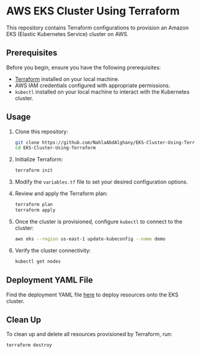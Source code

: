 # AWS EKS Cluster Using Terraform

This repository contains Terraform configurations to provision an Amazon EKS (Elastic Kubernetes Service) cluster on AWS.

## Prerequisites

Before you begin, ensure you have the following prerequisites:

- [Terraform](https://www.terraform.io/downloads.html) installed on your local machine.
- AWS IAM credentials configured with appropriate permissions.
- `kubectl` installed on your local machine to interact with the Kubernetes cluster.

## Usage

1. Clone this repository:

    ```bash
    git clone https://github.com/NahlaAbdAlghany/EKS-Cluster-Using-Terraform.git
    cd EKS-Cluster-Using-Terraform
    ```

2. Initialize Terraform:

    ```bash
    terraform init
    ```

3. Modify the `variables.tf` file to set your desired configuration options.

4. Review and apply the Terraform plan:

    ```bash
    terraform plan
    terraform apply
    ```

5. Once the cluster is provisioned, configure `kubectl` to connect to the cluster:

    ```bash
   aws eks --region us-east-1 update-kubeconfig --name demo
    ```

6. Verify the cluster connectivity:

    ```bash
    kubectl get nodes
    ```

## Deployment YAML File

Find the deployment YAML file [here](EKS-Cluster-Using-Terraform/k8s/deployment.yml) to deploy resources onto the EKS cluster.

## Clean Up

To clean up and delete all resources provisioned by Terraform, run:

```bash
terraform destroy
